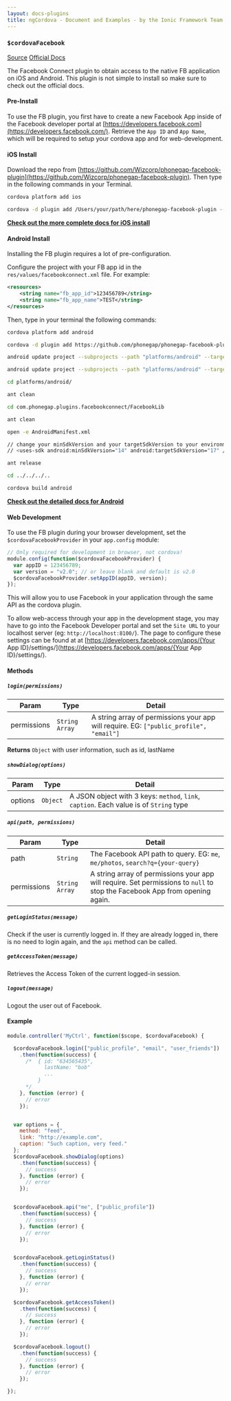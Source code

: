 ```yaml
---
layout: docs-plugins
title: ngCordova - Document and Examples - by the Ionic Framework Team
---
```


<div class="anchor-row">
  <h3><code>$cordovaFacebook</code></h3>
  <div class="button-row">
    <a class="btn-anchor" href="https://github.com/driftyco/ng-cordova/blob/master/src/plugins/facebook.js">Source</a>
    <a class="btn-anchor" href="https://github.com/Wizcorp/phonegap-facebook-plugin">Official Docs</a>
  </div>
  <div class="icon-row">
    <i class="icon ion-social-apple"></i>
    <i class="icon ion-social-android"></i>
  </div>
</div>

The Facebook Connect plugin to obtain access to the native FB application on iOS and Android. This plugin is not simple to install so make sure to check out the official docs.

#### Pre-Install

To use the FB plugin, you first have to create a new Facebook App inside of the Facebook developer portal at [https://developers.facebook.com](https://developers.facebook.com/). Retrieve the `App ID` and `App Name`, which will be required to setup your cordova app and for web-development.


#### iOS Install

Download the repo from [https://github.com/Wizcorp/phonegap-facebook-plugin](https://github.com/Wizcorp/phonegap-facebook-plugin). Then type in the following commands in your Terminal.


```bash
cordova platform add ios

cordova -d plugin add /Users/your/path/here/phonegap-facebook-plugin --variable APP_ID="123456789" --variable APP_NAME="myApplication"
```

**[Check out the more complete docs for iOS install](https://github.com/Wizcorp/phonegap-facebook-plugin/blob/master/platforms/ios/README.md)**

#### Android Install

Installing the FB plugin requires a lot of pre-configuration.

Configure the project with your FB app id in the `res/values/facebookconnect.xml` file. For example:

```xml
<resources>
    <string name="fb_app_id">123456789</string>
    <string name="fb_app_name">TEST</string>
</resources>
```

Then, type in your terminal the following commands:

```bash
cordova platform add android

cordova -d plugin add https://github.com/phonegap/phonegap-facebook-plugin.git --variable APP_ID="123456789" --variable APP_NAME="myApplication"

android update project --subprojects --path "platforms/android" --target android-19 --library "CordovaLib"

android update project --subprojects --path "platforms/android" --target android-19 --library "com.phonegap.plugins.facebookconnect/FacebookLib"

cd platforms/android/

ant clean

cd com.phonegap.plugins.facebookconnect/FacebookLib

ant clean

open -e AndroidManifest.xml

// change your minSdkVersion and your targetSdkVersion to your environment settings for me it was:
// <uses-sdk android:minSdkVersion="14" android:targetSdkVersion="17" />

ant release

cd ../../../..

cordova build android
```

**[Check out the detailed docs for Android](https://github.com/Wizcorp/phonegap-facebook-plugin/blob/master/platforms/android/README.md)**


#### Web Development

To use the FB plugin during your browser development, set the `$cordovaFacebookProvider` in your `app.config` module:

```javascript
// Only required for development in browser, not cordova!
module.config(function($cordovaFacebookProvider) {
  var appID = 123456789;
  var version = "v2.0"; // or leave blank and default is v2.0
  $cordovaFacebookProvider.setAppID(appID, version);
});
```

This will allow you to use Facebook in your application through the same API as the cordova plugin.

To allow web-access through your app in the development stage, you may have to go into the Facebook Developer portal and set the `Site URL` to your localhost server (eg: `http://localhost:8100/`). The page to configure these settings can be found at at [https://developers.facebook.com/apps/{Your App ID}/settings/](https://developers.facebook.com/apps/{Your App ID}/settings/).



#### Methods

##### `login(permissions)`

| Param        | Type           | Detail  |
| ------------ |----------------| --------|
| permissions  | `String Array` | A string array of permissions your app will require. EG: `["public_profile", "email"]` |

**Returns**  `Object` with user information, such as id, lastName


##### `showDialog(options)`

| Param        | Type           | Detail  |
| ------------ |----------------| --------|
| options  | `Object` | A JSON object with 3 keys: `method`, `link`, `caption`. Each value is of `String` type |


##### `api(path, permissions)`

| Param        | Type           | Detail  |
| ------------ |----------------| --------|
| path         | `String`       | The Facebook API path to query. EG: `me`, `me/photos`, `search?q={your-query}` |
| permissions  | `String Array` | A string array of permissions your app will require. Set permissions to `null` to stop the Facebook App from opening again. |


##### `getLoginStatus(message)`

Check if the user is currently logged in. If they are already logged in, there is no need to login again, and the `api` method can be called.

##### `getAccessToken(message)`

Retrieves the Access Token of the current logged-in session.

##### `logout(message)`

Logout the user out of Facebook.


#### Example

```javascript
module.controller('MyCtrl', function($scope, $cordovaFacebook) {

  $cordovaFacebook.login(["public_profile", "email", "user_friends"])
    .then(function(success) {
      /*  { id: "634565435",
            lastName: "bob"
            ...
          }
      */
    }, function (error) {
      // error
    });


  var options = {
    method: "feed",
    link: "http://example.com",
    caption: "Such caption, very feed."
  };
  $cordovaFacebook.showDialog(options)
    .then(function(success) {
      // success
    }, function (error) {
      // error
    });


  $cordovaFacebook.api("me", ["public_profile"])
    .then(function(success) {
      // success
    }, function (error) {
      // error
    });


  $cordovaFacebook.getLoginStatus()
    .then(function(success) {
      // success
    }, function (error) {
      // error
    });

  $cordovaFacebook.getAccessToken()
    .then(function(success) {
      // success
    }, function (error) {
      // error
    });

  $cordovaFacebook.logout()
    .then(function(success) {
      // success
    }, function (error) {
      // error
    });

});
```
